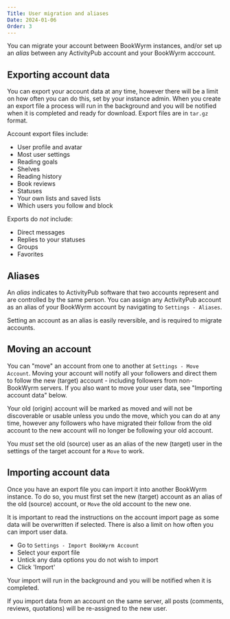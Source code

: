 ```yaml
---
Title: User migration and aliases
Date: 2024-01-06
Order: 3
---
```


You can migrate your account between BookWyrm instances, and/or set up an _alias_ between any ActivityPub account and your BookWyrm acccount.

## Exporting account data

You can export your account data at any time, however there will be a limit on how often you can do this, set by your instance admin. When you create an export file a process will run in the background and you will be notified when it is completed and ready for download. Export files are in `tar.gz` format.

Account export files include:

* User profile and avatar
* Most user settings
* Reading goals
* Shelves
* Reading history
* Book reviews
* Statuses
* Your own lists and saved lists
* Which users you follow and block

Exports do _not_ include:

* Direct messages
* Replies to your statuses
* Groups
* Favorites

## Aliases

An _alias_ indicates to ActivityPub software that two accounts represent and are controlled by the same person. You can assign any ActivityPub account as an alias of your BookWyrm account by navigating to `Settings - Aliases`.

Setting an account as an alias is easily reversible, and is required to migrate accounts.

## Moving an account

You can "move" an account from one to another at `Settings - Move Account`. Moving your account will notify all your followers and direct them to follow the new (target) account - including followers from non-BookWyrm servers. If you also want to move your user data, see "Importing account data" below.

Your old (origin) account will be marked as moved and will not be discoverable or usable unless you undo the move, which you can do at any time, however any followers who have migrated their follow from the old account to the new account will no longer be following your old account.

You _must_ set the old (source) user as an alias of the new (target) user in the settings of the target account for a `Move` to work.

## Importing account data

Once you have an export file you can import it into another BookWyrm instance. To do so, you must first set the new (target) account as an alias of the old (source) account, or `Move` the old account to the new one.

It is important to read the instructions on the account import page as some data will be overwritten if selected. There is also a limit on how often you can import user data.

* Go to `Settings - Import BookWyrm Account`
* Select your export file
* Untick any data options you do not wish to import
* Click 'Import'

Your import will run in the background and you will be notified when it is completed.

If you import data from an account on the same server, all posts (comments, reviews, quotations) will be re-assigned to the new user.